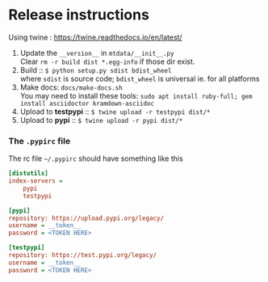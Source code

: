 # Release instructions 

Using twine : https://twine.readthedocs.io/en/latest/ 

1. Update the `__version__` in `mtdata/__init__.py`  
   Clear `rm -r build dist *.egg-info`   if those dir exist.
2. Build :: `$ python setup.py sdist bdist_wheel`   
   where `sdist` is source code; `bdist_wheel` is universal ie. for all platforms
3.  Make docs: `docs/make-docs.sh`  
   You may need to install these tools: `sudo apt install ruby-full; gem install asciidoctor kramdown-asciidoc`
4. Upload to **testpypi** ::  `$ twine upload -r testpypi dist/*`
5. Upload to **pypi** ::  `$ twine upload -r pypi dist/*`


### The `.pypirc` file

The rc file `~/.pypirc` should have something like this 
```ini
[distutils]
index-servers =
    pypi
    testpypi

[pypi]
repository: https://upload.pypi.org/legacy/
username = __token__
password = <TOKEN HERE>

[testpypi]
repository: https://test.pypi.org/legacy/
username = __token__
password = <TOKEN HERE>
```